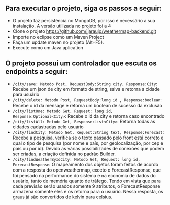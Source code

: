 ## Para executar o projeto, siga os passos a seguir:


- O projeto faz persistência no MongoDB, por isso é necessário a sua instalação. A versão utilizada no projeto foi a 4
- Clone o projeto https://github.com/jjaraujo/weathermap-backend.git
- Importe no eclipse como um Maven Project
- Faça um update maven no projeto (Alt+F5). 
- Execute como um Java aplication

## O projeto possui um controlador que escuta os endpoints a seguir:
- `/city/save: Metodo Post, RequestBody:String city, Response:City`: Recebe um json de city em formato de string, salva e retorna a cidade para usuário
- `/city/delete: Metodo Post, RequestBody:long id , Response:boolean`: Recebe o id da mensage e retorna um boolean de sucesso da exclusão
- `/city/listOne: Metodo Get, Request: long id, Response:Optional<City>`: Recebe o id da city e retorna caso encontrado
- `/city/listAll: Metodo Get, Response:List<City>`: Retorna todas as cidades cadastradas pelo usuário
- `/city/findCity: Metodo Get, Request:String text, Response:Forecast`: Recebe a pesquisa, verifica se o texto passado pelo  front está correto e qual o tipo de pesquisa (por nome e país, por geolocalização, por cep e país ou por id). Devido as várias possibilizades de conexões que podem ser criadas, a criação definida no padrão Builder. 
- `/city/findWeatherByIdCity: Metodo Get, Request: long id, ForecastResponse`: O mapeamento dos objetos foram feitos de acordo com a resposta do openweathermap, exceto o ForecastResponse, que foi pensado na performance do sistema e na economia de dados do usuário, tanto de memória quanto de tráfego. Tendo em vista que para cada previsão serão usados somente 9 atributos, o ForecastResponse armazena somente eles e os retorna para o usuário. Nessa resposta, os graus já são convertidos de kelvin para celsius. 

